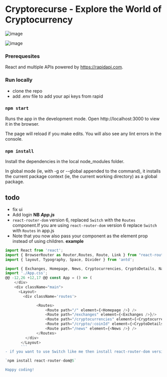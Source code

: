 # Cryptorecurse - Explore the World of Cryptocurrency

![image](https://user-images.githubusercontent.com/61587290/171366689-e8e3ef72-ebe0-427e-a6c6-782d6eda068b.png)

![image](https://user-images.githubusercontent.com/61587290/171366867-2ca2c179-828b-4edb-908c-496f87bdbb3f.png)

### Prerequesites
 
 React and multiple APIs powered by https://rapidapi.com.
 
 ### Run locally
 - clone the repo 
 - add .env file to add your api keys from rapid
 
 
### `npm start`

Runs the app in the development mode.
Open http://localhost:3000 to view it in the browser.

The page will reload if you make edits.
You will also see any lint errors in the console.

### `npm install`

Install the dependencies in the local node_modules folder.

In global mode (ie, with -g or --global appended to the command), it installs the current package context (ie, the current working directory) as a global package.

## todo
- fix ui
- Add login
**NB**
***App.js***
- `react-router-dom` version 6,  replaced `Switch` with the `Routes` component.If you are using  `react-router-dom` version 6 replace `Switch` with `Routes` in app.js
- Note that you now also pass your component as the element prop instead of using children.
**example**
```js
import React from 'react';
import { BrowserRouter as Router,Routes, Route, Link } from "react-router-dom";
import { layout, Typography, Space, Divider } from 'antd';

import { Exchanges, Homepage, News, Cryptocurrencies, CryptoDetails, Navbar } from './components';
import './App.css';
@@ -12,26 +12,17 @@ const App = () => (
    </div>
    <div className="main">
      <Layout>
        <div className='routes'>

              <Routes>
                  <Route path="/" element={<Homepage />} />
                  <Route path="/exchanges" element={<Exchanges />}/>
                  <Route path="/cryptocurrencies" element={<Cryptocurrencies />} />
                  <Route path="/crypto/:coinId" element={<CryptoDetails />} />
                  <Route path="/news" element={<News />} />                                   
              </Routes>
         </div>
       </Layout>
       ```
- if you want to use Switch like me then install react-router-dom version 5. Switch is replaced in react-router-dom version 6.

`npm install react-router-dom@5`

Happy coding!
